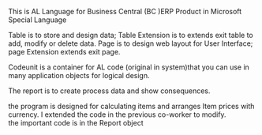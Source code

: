 This is AL Language for Business Central (BC )ERP Product in Microsoft Special Language

Table is to store and design data; Table Extension is to extends exit table to add, modify or delete data.
Page is to design web layout for User Interface; page Extension extends exit page.

Codeunit is a container for AL code (original in system)that you can use in many application objects for logical design.

The report is to create process data  and show consequences.

the program is designed for calculating items and arranges Item prices with currency. I extended the code in the previous co-worker to modify.   
the important code is in the Report object
